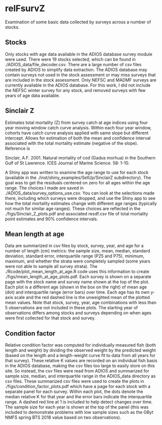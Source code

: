 # relFsurvZ

Examination of some basic data collected by surveys across a number of stocks.

## Stocks

Only stocks with age data available in the ADIOS database survey module were used. There were 19 stocks selected, which can be found in ./ADIOS_data/file_decoder.csv. There are a large number of csv files created by ADIOS to simplify data extraction. The ADIOS database may contain surveys not used in the stock assessment or may miss surveys that are included in the stock assessment. Only NEFSC and MADMF surveys are currently available in the ADIOS database. For this work, I did not include the NEFSC winter survey for any stock, and removed surveys with few years of age data available. 

## Sinclair Z

Estimates total mortality (Z) from survey catch at age indices using four year moving window catch curve analysis. Within each four year window, cohorts have catch curve analysis applied with same slope but different intercept. Allows for estimation of both the mean and confidence interval associated with the total mortality estimate (negative of the slope). Reference is

Sinclair, A.F. 2001. Natural mortality of cod (Gadus morhua) in the Southern Gulf of St Lawrence. ICES Journal of Marine Science. 58: 1-10.

A Shiny app was written to examine the age range to use for each stock (available in the ./inst/shiny_examples/SetUp/SinclairZ subdirectory). The goal was to get the residuals centered on zero for all ages within the age range. The choices I made are saved in ./ADIOS_data/survey_options_use.csv. You can look at the selections made there, including which surveys were dropped, and use the Shiny app to see how the total mortality estimates change with different age ranges (typically not much for similar age ranges). These choices are reflected in the ./figs/Sinclair_Z_plots.pdf and associated resdf.csv file of total mortality point estimates and 90% confidence intervals.

## Mean length at age

Data are summarized in csv files by stock, survey, year, and age for a number of length (cm) metrics: the sample size, mean, median, standard deviation, standard error, interquartile range (P25 and P75), minimum, maximum, and whether the strata were completely sampled (some years were not able to sample all survey strata). The ./Rcode/plot_mean_length_at_age.R code uses this information to create ./figs/mean_length_at_age_plots.pdf. Each survey is shown on a separate page with the stock name and survey name shown at the top of the plot. Each plot is a different age (shown in the box on the right) of mean age (dot) and interquartile range (error bars) over time. Each age has its own y-axis scale and the red dashed line is the unweighted mean of the plotted mean values. Note that stock, survey, year, age combinations with less than 5 observations are not included in these plots. The starting year of observations differs among stocks and surveys depending on when ages were first collected for that stock and survey. 

## Condition factor

Relative condition factor was computed for individually measured fish (both length and weight) by dividing the observed weight by the predicted weight (based on the length and a length-weight curve fit to data from all years for that survey). These relative K values are recorded on an individual fish basis in the ADIOS database, making the csv files too large to easily store on this site. So instead, the csv files were read from ADIOS and summarized for sample size, median, and interquartile range in the ADIOS_data directory as csv files. These summarized csv files were used to create the plots in ./figs/condition_factor_plots.pdf which have a page for each stock with a separate panel for each survey. Within each plot, the dots denote the median relative K for that year and the error bars indicate the interquartile range. A dashed red line at 1 is included to help detect changes over time. The sample size for each year is shown at the top of the panel (this was included to demonstrate problems with low sample sizes such as the GByt NMFS spring BTS 2018 value based on two observations). 


